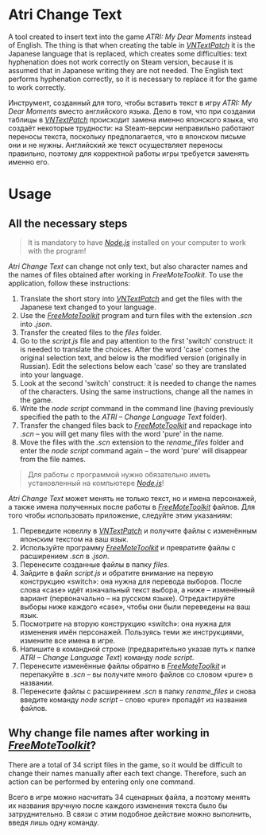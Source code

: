 # Atri Change Text
A tool created to insert text into the game _ATRI: My Dear Moments_ instead of English. The thing is that when creating the table in [_VNTextPatch_](https://github.com/arcusmaximus/VNTranslationTools/tree/main) it is the Japanese language that is replaced, which creates some difficulties: text hyphenation does not work correctly on Steam version, because it is assumed that in Japanese writing they are not needed. The English text performs hyphenation correctly, so it is necessary to replace it for the game to work correctly.

Инструмент, созданный для того, чтобы вставить текст в игру _ATRI: My Dear Moments_ вместо английского языка. Дело в том, что при создании таблицы в [_VNTextPatch_](https://github.com/arcusmaximus/VNTranslationTools/tree/main) происходит замена именно японского языка, что создаёт некоторые трудности: на Steam-версии неправильно работают переносы текста, поскольку предполагается, что в японском письме они и не нужны. Английский же текст осуществляет переносы правильно, поэтому для корректной работы игры требуется заменять именно его.

# Usage
## All the necessary steps
> It is mandatory to have [_Node.js_](https://nodejs.org/ru) installed on your computer to work with the program!

_Atri Change Text_ can change not only text, but also character names and the names of files obtained after working in _FreeMoteToolkit_. To use the application, follow these instructions:
1. Translate the short story into [_VNTextPatch_](https://github.com/arcusmaximus/VNTranslationTools/tree/main) and get the files with the Japanese text changed to your language.
2. Use the [_FreeMoteToolkit_](https://github.com/UlyssesWu/FreeMote) program and turn files with the extension _.scn_ into _.json_.
3. Transfer the created files to the _files_ folder.
4. Go to the _script.js_ file and pay attention to the first 'switch' construct: it is needed to translate the choices. After the word 'case' comes the original selection text, and below is the modified version (originally in Russian). Edit the selections below each 'case' so they are translated into your language.
5. Look at the second 'switch' construct: it is needed to change the names of the characters. Using the same instructions, change all the names in the game.
6. Write the _node script_ command in the command line (having previously specified the path to the _ATRI – Change Language Text_ folder).
7. Transfer the changed files back to [_FreeMoteToolkit_](https://github.com/UlyssesWu/FreeMote) and repackage into _.scn_ – you will get many files with the word 'pure' in the name.
8. Move the files with the _.scn_ extension to the _rename_files_ folder and enter the _node script_ command again – the word 'pure' will disappear from the file names.

> Для работы с программой нужно обязательно иметь установленный на компьютере [_Node.js_](https://nodejs.org/ru)!

_Atri Change Text_ может менять не только текст, но и имена персонажей, а также имена полученных после работы в [_FreeMoteToolkit_](https://github.com/UlyssesWu/FreeMote) файлов. Для того чтобы использовать приложение, следуйте этим указаниям:
1. Переведите новеллу в [_VNTextPatch_](https://github.com/arcusmaximus/VNTranslationTools/tree/main) и получите файлы с изменённым японским текстом на ваш язык.
2. Используйте программу [_FreeMoteToolkit_](https://github.com/UlyssesWu/FreeMote) и превратите файлы с расширением _.scn_ в _.json_.
3. Перенесите созданные файлы в папку _files_.
4. Зайдите в файл _script.js_ и обратите внимание на первую конструкцию «switch»: она нужна для перевода выборов. После слова «case» идёт изначальный текст выбора, а ниже – изменённый вариант (первоначально – на русском языке). Отредактируйте выборы ниже каждого «case», чтобы они были переведены на ваш язык.
5. Посмотрите на вторую конструкцию «switch»: она нужна для изменения имён персонажей. Пользуясь теми же инструкциями, измените все имена в игре.
6. Напишите в командной строке (предварительно указав путь к папке _ATRI – Change Language Text_) команду _node script_.
7. Перенесите изменённые файлы обратно в [_FreeMoteToolkit_](https://github.com/UlyssesWu/FreeMote) и перепакуйте в _.scn_ – вы получите много файлов со словом «pure» в названии.
8. Перенесите файлы с расширением _.scn_ в папку _rename_files_ и снова введите команду _node script_ – слово «pure» пропадёт из названия файлов.
## Why change file names after working in [_FreeMoteToolkit_](https://github.com/UlyssesWu/FreeMote)?
There are a total of 34 script files in the game, so it would be difficult to change their names manually after each text change. Therefore, such an action can be performed by entering only one command.

Всего в игре можно насчитать 34 сценарных файла, а поэтому менять их названия вручную после каждого изменения текста было бы затруднительно. В связи с этим подобное действие можно выполнить, введя лишь одну команду.
